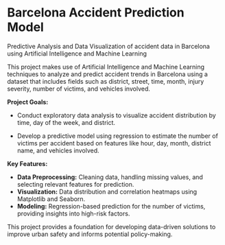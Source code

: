 # Barcelona Accident Prediction Model
Predictive Analysis and Data Visualization of accident data in Barcelona using Artificial Intelligence and Machine Learning

This project makes use of Artificial Intelligence and Machine Learning techniques to analyze and predict accident trends in Barcelona using a dataset that includes fields such as district, street, time, month, injury severity, number of victims, and vehicles involved.


**Project Goals:**

- Conduct exploratory data analysis to visualize accident distribution by time, day of the week, and district.

- Develop a predictive model using regression to estimate the number of victims per accident based on features like hour, day, month, district name, and vehicles involved.

**Key Features:**

- **Data Preprocessing:** Cleaning data, handling missing values, and selecting relevant features for prediction.
- **Visualization:** Data distribution and correlation heatmaps using Matplotlib and Seaborn.
- **Modeling:** Regression-based prediction for the number of victims, providing insights into high-risk factors.

This project provides a foundation for developing data-driven solutions to improve urban safety and informs potential policy-making.
